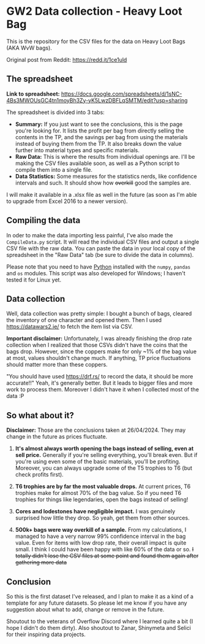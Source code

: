 # GW2 Data collection - Heavy Loot Bag 

This is the repository for the CSV files for the data on Heavy Loot Bags (AKA WvW bags). 

Original post from Reddit: https://redd.it/1ce1uld

## The spreadsheet

**Link to spreadsheet:** https://docs.google.com/spreadsheets/d/1sNC-4Bs3MWOUsGC4tn1moyBh3Zy-yK5LwzDBFLqSMTM/edit?usp=sharing

The spreadsheet is divided into 3 tabs:

* **Summary:** If you just want to see the conclusions, this is the page you're looking for. It lists the profit per bag from directly selling the contents in the TP, and the savings per bag from using the materials instead of buying them from the TP. It also breaks down the value further into material types and specific materials.
* **Raw Data:** This is where the results from individual openings are. I'll be making the CSV files available soon, as well as a Python script to compile them into a single file. 
* **Data Statistics:** Some measures for the statistics nerds, like confidence intervals and such. It should show how ~~overkill~~ good the samples are.

I will make it available in a .xlsx file as well in the future (as soon as I'm able to upgrade from Excel 2016 to a newer version).

## Compiling the data

In oder to make the data importing less painful, I've also made the `CompileData.py` script. It will read the individual CSV files and output a single CSV file with the raw data. You can paste the data in your local copy of the spreadsheet in the "Raw Data" tab (be sure to divide the data in columns). 

Please note that you need to have [Python](https://www.python.org/) installed with the `numpy`, `pandas` and `os` modules. This script was also developed for Windows; I haven't tested it for Linux yet. 

## Data collection

Well, data collection was pretty simple: I bought a bunch of bags, cleared the inventory of one character and opened them. Then I used https://datawars2.ie/ to fetch the item list via CSV. 

**Important disclaimer:** Unfortunately, I was already finishing the drop rate collection when I realized that those CSVs didn't have the coins that the bags drop. However, since the coppers make for only ~1% of the bag value at most, values shouldn't change much. If anything, TP price fluctuations should matter more than these coppers. 

"You should have used https://drf.rs/ to record the data, it should be more accurate!!" Yeah, it's generally better. But it leads to bigger files and more work to process them. Moreover I didn't have it when I collected most of the data :P

## So what about it?

**Disclaimer:** Those are the conclusions taken at 26/04/2024. They may change in the future as prices fluctuate.

1. **It's almost always worth opening the bags instead of selling, even at sell price.** Generally if you're selling everything, you'll break even. But if you're using even some of the basic materials, you'll be profiting. Moreover, you can always upgrade some of the T5 trophies to T6 (but check profits first).

2. **T6 trophies are by far the most valuable drops.** At current prices, T6 trophies make for almost 70% of the bag value. So if you need T6 trophies for things like legendaries, open the bags instead of selling!

3. **Cores and lodestones have negligible impact.** I was genuinely surprised how little they drop. So yeah, get them from other sources.

4. **500k+ bags were way overkill of a sample.** From my calculations, I managed to have a very narrow 99% confidence interval in the bag value. Even for items with low drop rate, their overall impact is quite small. I think I could have been happy with like 60% of the data or so. ~~I totally didn't lose the CSV files at some point and found them again after gathering more data~~

## Conclusion

So this is the first dataset I've released, and I plan to make it as a kind of a template for any future datasets. So please let me know if you have any suggestion about what to add, change or remove in the future. 

Shoutout to the veterans of Overflow Discord where I learned quite a bit (I hope I didn't do them dirty). Also shoutout to Zanar, Shinymeta and Selici for their inspiring data projects.
